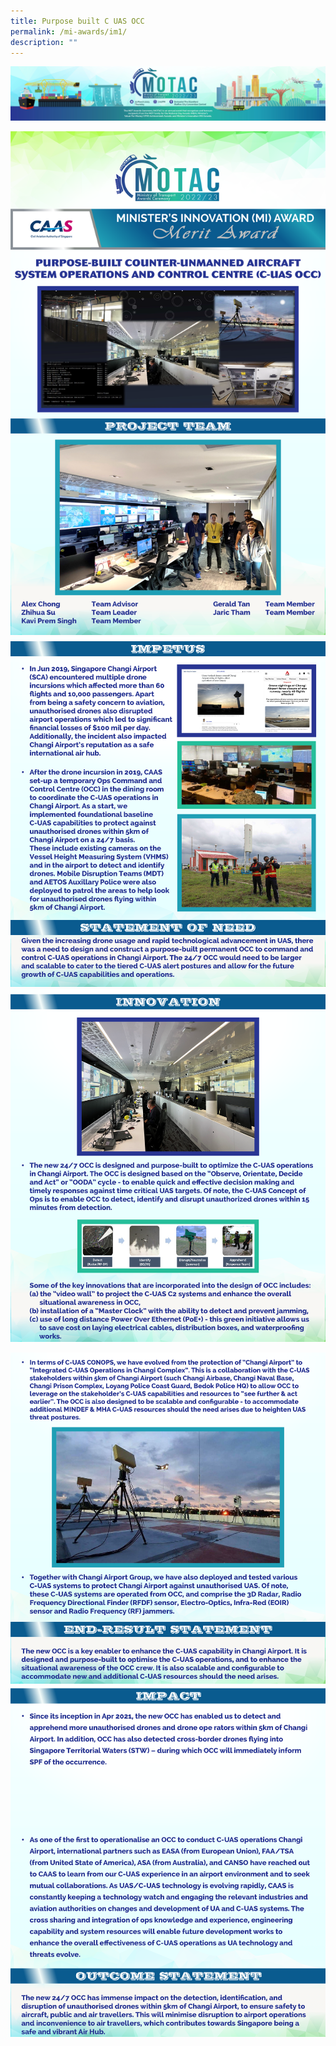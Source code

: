 ```yaml
---
title: Purpose built C UAS OCC
permalink: /mi-awards/im1/
description: ""
---
```

![](/images/hero.png)

![](/images/MI/IM1/e-Panel_iM1_v01_Individual%20Award%20Contents%201.png)
![](/images/MI/IM1/e-Panel_iM1_v01_Individual%20Award%20Contents%202.png)
![](/images/MI/IM1/e-Panel_iM1_v01_Individual%20Award%20Contents%203a.png)

![](/images/MI/IM1/e-Panel_iM1_v01_Individual%20Award%20Contents%203b.png)
![](/images/MI/IM1/e-Panel_iM1_v01_Individual%20Award%20Contents%204.png)
